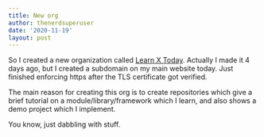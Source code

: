 ```yaml
---
title: New org
author: thenerdsuperuser
date: '2020-11-19'
layout: post
---
```


So I created a new organization called [Learn X Today](https://learn.thenerdsuperuser.xyz). Actually I made it 4 days ago, but I created a subdomain on my main website today. Just finished enforcing https after the TLS certificate got verified.   

The main reason for creating this org is to create repositories which give a brief tutorial on a module/library/framework which I learn, and also shows a demo project which I implement.   

You know, just dabbling with stuff.

